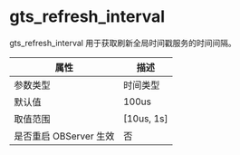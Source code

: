 gts_refresh_interval 
=========================================

gts_refresh_interval 用于获取刷新全局时间戳服务的时间间隔。


|      **属性**      |    **描述**    |
|------------------|--------------|
| 参数类型             | 时间类型         |
| 默认值              | 100us        |
| 取值范围             | \[10us, 1s\] |
| 是否重启 OBServer 生效 | 否            |


